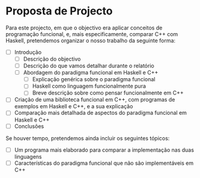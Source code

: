 # Proposta de Projecto

Para este projecto, em que o objectivo era aplicar conceitos de programação
funcional, e, mais especificamente, comparar C++ com Haskell, pretendemos
organizar o nosso trabalho da seguinte forma:

 - [ ] Introdução
     - [ ] Descrição do objectivo
     - [ ] Descrição do que vamos detalhar durante o relatório
     - [ ] Abordagem do paradigma funcional em Haskell e C++
         - [ ] Explicação genérica sobre o paradigma funcional
         - [ ] Haskell como linguagem funcionalmente pura
         - [ ] Breve descrição sobre como pensar funcionalmente em C++
 - [ ] Criação de uma biblioteca funcional em C++, com programas de exemplos em
   Haskell e C++, e a sua explicação
 - [ ] Comparação mais detalhada de aspectos do paradigma funcional em Haskell
   e C++
 - [ ] Conclusões

Se houver tempo, pretendemos ainda incluir os seguintes tópicos:

 - [ ] Um programa mais elaborado para comparar a implementação nas duas
   linguagens
 - [ ] Características do paradigma funcional que não são implementáveis em C++
